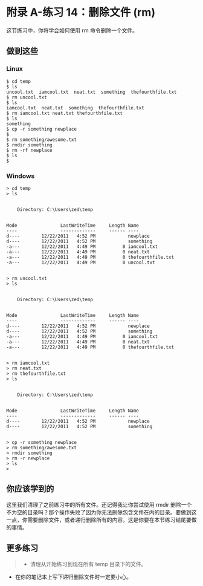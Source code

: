 # 附录 A-练习 14：删除文件 (rm)
这节练习中，你将学会如何使用 rm 命令删除一个文件。

## 做到这些

### Linux

```
$ cd temp
$ ls
uncool.txt  iamcool.txt  neat.txt  something  thefourthfile.txt
$ rm uncool.txt
$ ls
iamcool.txt  neat.txt  something  thefourthfile.txt
$ rm iamcool.txt neat.txt thefourthfile.txt
$ ls
something
$ cp -r something newplace
$
$ rm something/awesome.txt
$ rmdir something
$ rm -rf newplace
$ ls
$
```

### Windows

```
> cd temp
> ls


    Directory: C:\Users\zed\temp


Mode                LastWriteTime     Length Name
----                -------------     ------ ----
d----        12/22/2011   4:52 PM            newplace
d----        12/22/2011   4:52 PM            something
-a---        12/22/2011   4:49 PM          0 iamcool.txt
-a---        12/22/2011   4:49 PM          0 neat.txt
-a---        12/22/2011   4:49 PM          0 thefourthfile.txt
-a---        12/22/2011   4:49 PM          0 uncool.txt


> rm uncool.txt
> ls


    Directory: C:\Users\zed\temp


Mode                LastWriteTime     Length Name
----                -------------     ------ ----
d----        12/22/2011   4:52 PM            newplace
d----        12/22/2011   4:52 PM            something
-a---        12/22/2011   4:49 PM          0 iamcool.txt
-a---        12/22/2011   4:49 PM          0 neat.txt
-a---        12/22/2011   4:49 PM          0 thefourthfile.txt


> rm iamcool.txt
> rm neat.txt
> rm thefourthfile.txt
> ls


    Directory: C:\Users\zed\temp


Mode                LastWriteTime     Length Name
----                -------------     ------ ----
d----        12/22/2011   4:52 PM            newplace
d----        12/22/2011   4:52 PM            something


> cp -r something newplace
> rm something/awesome.txt
> rmdir something
> rm -r newplace
> ls
>
```

## 你应该学到的

这里我们清理了之前练习中的所有文件。还记得我让你尝试使用 rmdir 删除一个不为空的目录吗？那个操作失败了因为你无法删除包含文件在内的目录。要做到这一点，你需要删除文件，或者递归删除所有的内容。这是你要在本节练习结尾要做的事情。

## 更多练习

> - 清理从开始练习到现在所有 temp 目录下的文件。
- 在你的笔记本上写下递归删除文件时一定要小心。
